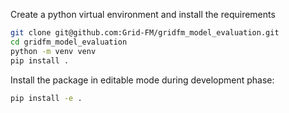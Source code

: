 Create a python virtual environment and install the requirements
```bash
git clone git@github.com:Grid-FM/gridfm_model_evaluation.git
cd gridfm_model_evaluation
python -m venv venv
pip install .
```

Install the package in editable mode during development phase:

```bash
pip install -e .
```